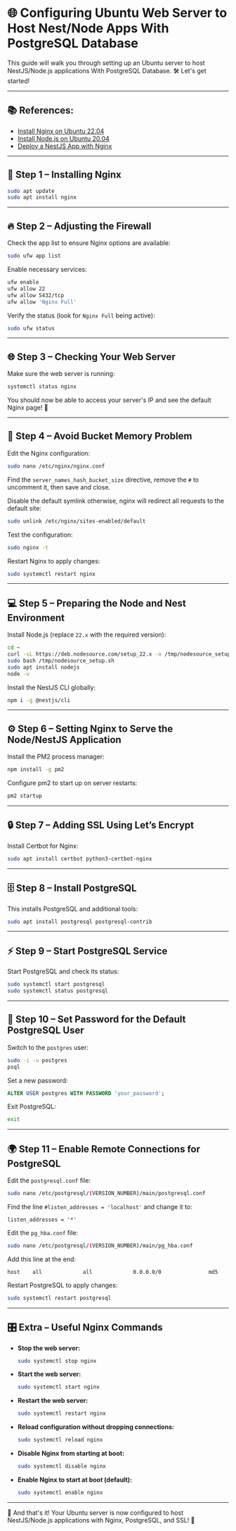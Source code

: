# 🌐 Configuring Ubuntu Web Server to Host Nest/Node Apps With PostgreSQL Database

This guide will walk you through setting up an Ubuntu server to host NestJS/Node.js applications With PostgreSQL Database. 🛠️ Let's get started!

---

## 📚 References:
- [Install Nginx on Ubuntu 22.04](https://www.digitalocean.com/community/tutorials/how-to-install-nginx-on-ubuntu-22-04)
- [Install Node.js on Ubuntu 20.04](https://www.digitalocean.com/community/tutorials/how-to-install-node-js-on-ubuntu-20-04)
- [Deploy a NestJS App with Nginx](https://www.digitalocean.com/community/tutorials/how-to-deploy-a-nestjs-application-with-nginx-on-ubuntu)

---

## 🚀 Step 1 – Installing Nginx
```bash
sudo apt update
sudo apt install nginx
```

---

## 🔥 Step 2 – Adjusting the Firewall
Check the app list to ensure Nginx options are available:
```bash
sudo ufw app list
```

Enable necessary services:
```bash
ufw enable
ufw allow 22
ufw allow 5432/tcp
ufw allow 'Nginx Full'
```

Verify the status (look for `Nginx Full` being active):
```bash
sudo ufw status
```

---

## 🌐 Step 3 – Checking Your Web Server
Make sure the web server is running:
```bash
systemctl status nginx
```

You should now be able to access your server's IP and see the default Nginx page! 🎉

---

## 🧠 Step 4 – Avoid Bucket Memory Problem
Edit the Nginx configuration:
```bash
sudo nano /etc/nginx/nginx.conf
```

Find the `server_names_hash_bucket_size` directive, remove the `#` to uncomment it, then save and close.

Disable the default symlink otherwise, nginx will redirect all requests to the default site:
```bash
sudo unlink /etc/nginx/sites-enabled/default
```

Test the configuration:
```bash
sudo nginx -t
```

Restart Nginx to apply changes:
```bash
sudo systemctl restart nginx
```

---

## 💻 Step 5 – Preparing the Node and Nest Environment
Install Node.js (replace `22.x` with the required version):
```bash
cd ~
curl -sL https://deb.nodesource.com/setup_22.x -o /tmp/nodesource_setup.sh
sudo bash /tmp/nodesource_setup.sh
sudo apt install nodejs
node -v
```

Install the NestJS CLI globally:
```bash
npm i -g @nestjs/cli
```

---

## ⚙️ Step 6 – Setting Nginx to Serve the Node/NestJS Application
Install the PM2 process manager:
```bash
npm install -g pm2
```

Configure pm2 to start up on server restarts:
```bash
pm2 startup
```

---

## 🔒 Step 7 – Adding SSL Using Let’s Encrypt
Install Certbot for Nginx:
```bash
sudo apt install certbot python3-certbot-nginx
```

---

## 🗄️ Step 8 – Install PostgreSQL
This installs PostgreSQL and additional tools:
```bash
sudo apt install postgresql postgresql-contrib
```

---

## ⚡ Step 9 – Start PostgreSQL Service
Start PostgreSQL and check its status:
```bash
sudo systemctl start postgresql
sudo systemctl status postgresql
```

---

## 🔑 Step 10 – Set Password for the Default PostgreSQL User
Switch to the `postgres` user:
```bash
sudo -i -u postgres
psql
```

Set a new password:
```sql
ALTER USER postgres WITH PASSWORD 'your_password';
```

Exit PostgreSQL:
```bash
exit
```

---

## 🌍 Step 11 – Enable Remote Connections for PostgreSQL
Edit the `postgresql.conf` file:
```bash
sudo nano /etc/postgresql/(VERSION_NUMBER)/main/postgresql.conf
```

Find the line `#listen_addresses = 'localhost'` and change it to:
```
listen_addresses = '*'
```

Edit the `pg_hba.conf` file:
```bash
sudo nano /etc/postgresql/(VERSION_NUMBER)/main/pg_hba.conf
```

Add this line at the end:
```
host    all             all             0.0.0.0/0               md5
```

Restart PostgreSQL to apply changes:
```bash
sudo systemctl restart postgresql
```

---

## 🎛️ Extra – Useful Nginx Commands
- **Stop the web server:**
  ```bash
  sudo systemctl stop nginx
  ```
- **Start the web server:**
  ```bash
  sudo systemctl start nginx
  ```
- **Restart the web server:**
  ```bash
  sudo systemctl restart nginx
  ```
- **Reload configuration without dropping connections:**
  ```bash
  sudo systemctl reload nginx
  ```
- **Disable Nginx from starting at boot:**
  ```bash
  sudo systemctl disable nginx
  ```
- **Enable Nginx to start at boot (default):**
  ```bash
  sudo systemctl enable nginx
  ```

---

🎉 And that's it! Your Ubuntu server is now configured to host NestJS/Node.js applications with Nginx, PostgreSQL, and SSL! 🚀
